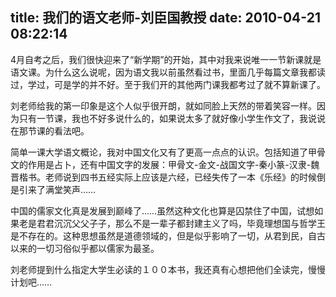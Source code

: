 title: 我们的语文老师-刘臣国教授
date: 2010-04-21 08:22:14
---

4月自考之后，我们很快迎来了“新学期”的开始，其中对我来说唯一一节新课就是语文课。为什么这么说呢，因为语文我以前虽然看过书，里面几乎每篇文章我都读过，学过，可是学的并不好。至于我们开的其他两门课我都考过了就不算新课了。

刘老师给我的第一印象是这个人似乎很开朗，就如同脸上天然的带着笑容一样。因为只有一节课，我也不好多说什么的，如果说太多了就好像小学生作文了，我说说在那节课的看法吧。

简单一课大学语文概论，我对中国文化又有了更高一点点的认识。包括知道了甲骨文的作用是占卜，还有中国文字的发展：甲骨文-金文-战国文字-秦小篆-汉隶-魏晋楷书。老师说到四书五经实际上应该是六经，已经失传了一本《乐经》的时候倒是引来了满堂笑声……

中国的儒家文化真是发展到巅峰了……虽然这种文化也算是囚禁住了中国，试想如果老是君君沉沉父父子子，那么不是一辈子都封建主义了吗，毕竟理想国与哲学王是不存在的。这种思想虽然是道德领域的，但是似乎影响了一切，从君到民，自古以来的一切习俗似乎都以儒家为最圣。

刘老师提到什么指定大学生必读的１００本书，我还真有心想把他们全读完，慢慢计划吧……